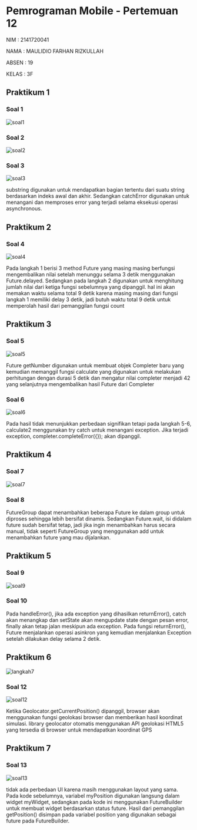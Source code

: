 # Pemrograman Mobile - Pertemuan 12

NIM : 2141720041

NAMA : MAULIDIO FARHAN RIZKULLAH

ABSEN : 19

KELAS : 3F

## Praktikum 1

### Soal 1
![soal1](docs/p1n1.png)

### Soal 2
![soal2](docs/p1n2.png)

### Soal 3
![soal3](docs/p1n3.gif)

 substring digunakan untuk mendapatkan bagian tertentu dari suatu string berdasarkan indeks awal dan akhir. Sedangkan catchError digunakan untuk menangani dan memproses error yang terjadi selama eksekusi operasi asynchronous.

## Praktikum 2

### Soal 4
![soal4](docs/p2n4.gif)

Pada langkah 1 berisi 3 method Future<int> yang masing masing berfungsi mengembalikan nilai setelah menunggu selama 3 detik menggunakan Future.delayed. Sedangkan pada langkah 2 digunakan untuk menghitung jumlah nilai dari ketiga fungsi sebelumnya yang dipanggil. hal ini akan memakan waktu selama total 9 detik karena masing masing dari fungsi langkah 1 memiliki delay 3 detik, jadi butuh waktu total 9 detik untuk memperolah hasil dari pemanggilan fungsi count

## Praktikum 3

### Soal 5
![soal5](docs/p3n5.gif)

Future getNumber digunakan untuk membuat objek Completer baru yang kemudian memanggil fungsi calculate yang digunakan untuk melakukan perhitungan dengan durasi 5 detik dan mengatur nilai completer menjadi 42 yang selanjutnya mengembalikan hasil Future dari Completer


### Soal 6
![soal6](docs/p3n6.gif)

Pada hasil tidak menunjukkan perbedaan signifikan tetapi pada langkah 5-6, calculate2 menggunakan try catch untuk menangani exception. Jika terjadi exception, completer.completeError({}); akan dipanggil.

## Praktikum 4

### Soal 7
![soal7](docs/p4n7.gif)

### Soal 8
FutureGroup dapat menambahkan beberapa Future ke dalam group untuk diproses sehingga lebih bersifat dinamis. Sedangkan Future.wait, isi didalam future sudah bersifat tetap, jadi jika ingin menambahkan harus secara manual, tidak seperti FutureGroup yang menggunakan add untuk menambahkan future yang mau dijalankan.

## Praktikum 5

### Soal 9
![soal9](docs/p5n9.gif)

### Soal 10
Pada handleError(), jika ada exception yang dihasilkan returnError(), catch akan menangkap dan setState akan mengupdate state dengan pesan error, finally akan tetap jalan meskipun ada exception. Pada fungsi returnError(), Future menjalankan operasi asinkron yang kemudian menjalankan Exception setelah dilakukan delay selama 2 detik.

## Praktikum 6

![langkah7](docs/p6l7.png)

### Soal 12
![soal12](docs/p6n12.gif)

Ketika Geolocator.getCurrentPosition() dipanggil, browser akan menggunakan fungsi geolokasi browser dan memberikan hasil koordinat simulasi. library geolocator otomatis menggunakan API geolokasi HTML5 yang tersedia di browser untuk mendapatkan koordinat GPS

## Praktikum 7

### Soal 13
![soal13](docs/p7n13.gif)

tidak ada perbedaan UI karena masih menggunakan layout yang sama. Pada kode sebelumnya, variabel myPosition digunakan langsung dalam widget myWidget, sedangkan pada kode ini menggunakan FutureBuilder untuk membuat widget berdasarkan status future. Hasil dari pemanggilan getPosition() disimpan pada variabel position yang digunakan sebagai future pada FutureBuilder. 